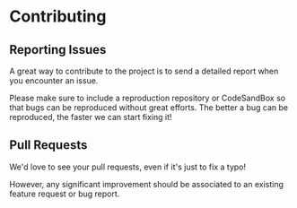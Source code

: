 # Contributing

## Reporting Issues

A great way to contribute to the project is to send a detailed report when you encounter an issue.

Please make sure to include a reproduction repository or CodeSandBox so that bugs can be reproduced without great
efforts. The better a bug can be reproduced, the faster we can start fixing it!

## Pull Requests

We'd love to see your pull requests, even if it's just to fix a typo!

However, any significant improvement should be associated to an existing feature request or bug report.
